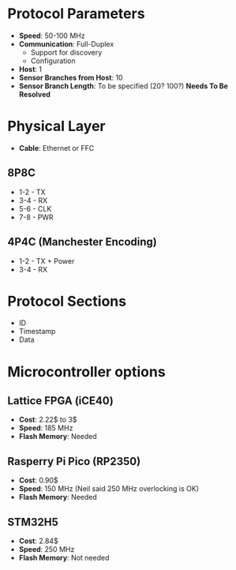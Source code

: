 # Protocol Parameters
- **Speed**: 50-100 MHz
- **Communication**: Full-Duplex 
   - Support for discovery
   - Configuration
- **Host**: 1
- **Sensor Branches from Host**: 10
- **Sensor Branch Length**: To be specified (20? 100?) **Needs To Be Resolved**

# Physical Layer
- **Cable**: Ethernet or FFC
## 8P8C
- 1-2 - TX
- 3-4 - RX
- 5-6 - CLK
- 7-8 - PWR

## 4P4C (Manchester Encoding)
- 1-2 - TX + Power
- 3-4 - RX

# Protocol Sections
 - ID
 - Timestamp
 - Data

# Microcontroller options
## Lattice FPGA (iCE40)
- **Cost**: 2.22$ to 3$
- **Speed**: 185 MHz
- **Flash Memory**: Needed
##  Rasperry Pi Pico (RP2350)
- **Cost**: 0.90$
- **Speed**: 150 MHz (Neil said 250 MHz overlocking is OK)
- **Flash Memory**: Needed
##  STM32H5
- **Cost**: 2.84$
- **Speed**: 250 MHz
- **Flash Memory**: Not needed